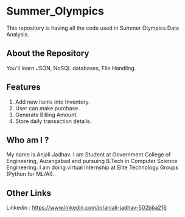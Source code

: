 # Summer_Olympics
This repository is having all the code used in Summer Olympics Data Analysis.

## About the Repository
You'll learn JSON, NoSQL databases, File Handling.

## Features
1. Add new items into Inventory.
2. User can make purchase.
3. Generate Billing Amount.
4. Store daily transaction details.

## Who am I ?
My name is Anjali Jadhav. I am Student at Government College of Engineering, Aurangabad and pursuing B.Tech in Computer Science Engineering. I am doing virtual Internship at Elite Technology Groups (Python for ML/AI).

## Other Links
Linkedin : 
https://www.linkedin.com/in/anjali-jadhav-502bba216
